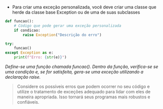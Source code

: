 - Para criar uma exceção personalizada, você deve criar uma classe que herde da classe base Exception ou de uma de suas subclasses
```python
def funcao():
	# Código que pode gerar uma exceção personalizada
	if condicao:
		raise Exception("Descrição do erro")

try:
	funcao()
except Exception as e:
	print(f"Erro: {str(e)}")
```
*Define-se uma função chamada funcao(). Dentro da função, verifica-se se uma condição e, se for satisfeita, gera-se uma exceção utilizando a declaração raise.*


> Considere os possíveis erros que podem ocorrer no seu código e utilize o tratamento de exceções adequado para lidar com eles de maneira apropriada. Isso tornará seus programas mais robustos e confiáveis.